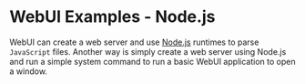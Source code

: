 
# WebUI Examples - Node.js

WebUI can create a web server and use [Node.js](https://nodejs.org/) runtimes to parse `JavaScript` files. Another way is simply create a web server using Node.js and run a simple system command to run a basic WebUI application to open a window.

